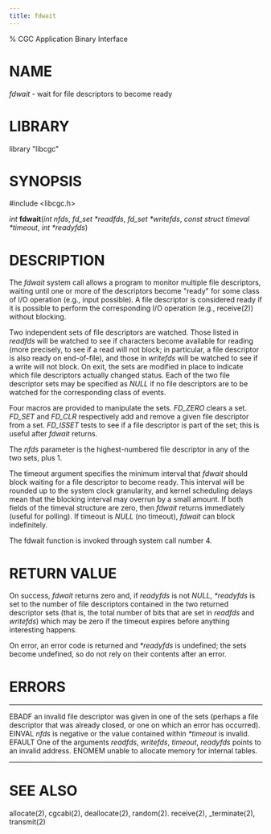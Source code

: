```yaml
---
title: fdwait
---
```

% CGC Application Binary Interface

# NAME
*fdwait* - wait for file descriptors to become ready

# LIBRARY
library "libcgc"

# SYNOPSIS
\#include \<libcgc.h\>

_int_ **fdwait**(_int nfds_, _fd_set *readfds_, _fd_set *writefds_, _const struct timeval *timeout_, _int *readyfds_)

# DESCRIPTION
The *fdwait* system call allows a program to monitor multiple file descriptors,
waiting until one or more of the descriptors become "ready" for some class of
I/O operation (e.g., input possible). A file descriptor is considered ready if
it is possible to perform the corresponding I/O operation (e.g., receive(2))
without blocking.

Two independent sets of file descriptors are watched. Those listed in
*readfds* will be watched to see if characters become available for reading
(more precisely, to see if a read will not block; in particular, a file
descriptor is also ready on end-of-file), and those in *writefds* will be
watched to see if a write will not block.  On exit, the sets are modified
in place to indicate which file descriptors actually changed status.
Each of the two file descriptor sets may be specified as
*NULL* if no file descriptors are to be watched for the corresponding class
of events.

Four macros are provided to manipulate the sets. *FD_ZERO* clears a set.
*FD_SET* and *FD_CLR* respectively add and remove a given file descriptor
from a set. *FD_ISSET* tests to see if a file descriptor is part of the set;
this is useful after *fdwait* returns.

The *nfds* parameter is the highest-numbered file descriptor in any of the
two sets, plus 1.

The timeout argument specifies the minimum interval that *fdwait* should
block waiting for a file descriptor to become ready. This interval will be
rounded up to the system clock granularity, and kernel scheduling delays
mean that the blocking interval may overrun by a small amount.
If both fields of the timeval structure are zero, then *fdwait* returns
immediately (useful for polling). If timeout is *NULL* (no timeout),
*fdwait* can block indefinitely.

The fdwait function is invoked through system call number 4.

# RETURN VALUE
On success, *fdwait* returns zero and, if *readyfds* is not *NULL*,
*\*readyfds* is set to the number of file descriptors contained in the two
returned descriptor sets (that is, the total number of bits that are set in
*readfds* and *writefds*) which may be zero if the timeout expires before
anything interesting happens.

On error, an error code is returned and *\*readyfds* is undefined;
the sets become undefined, so do not rely on their contents after an error.

# ERRORS

------ --------------------------------------------------------------
EBADF  an invalid file descriptor was given in one of the sets (perhaps a file descriptor that was already closed, or one on which an error has occurred).
EINVAL *nfds* is negative or the value contained within *\*timeout* is invalid.
EFAULT One of the arguments *readfds*, *writefds*, *timeout*, *readyfds* points to an invalid address.
ENOMEM unable to allocate memory for internal tables.
------ --------------------------------------------------------------

# SEE ALSO
allocate(2),
cgcabi(2),
deallocate(2),
random(2).
receive(2),
_terminate(2),
transmit(2)
